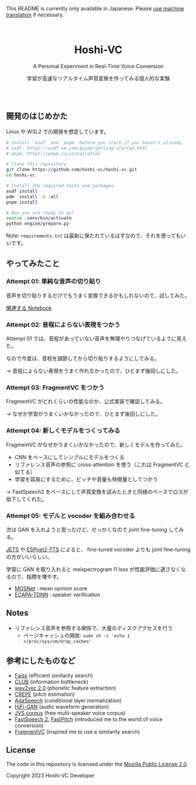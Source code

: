 This README is currently only available in Japanese.
Please [use machine translation](https://github-com.translate.goog/hoshi-vc/hoshi-vc/blob/main/README.md?_x_tr_sl=ja&_x_tr_tl=en&_x_tr_hl=en&_x_tr_pto=wapp) if necessary.

<!-- Note: Translations are welcome. (although this documentation is still incomplete...) -->

<br>
<div align="center">
  <h1>Hoshi-VC</h1>
  <p>A Personal Experiment in Real-Time Voice Conversion</p>
  <p>学習が高速なリアルタイム声質変換を作ってみる個人的な実験</p>
</div>
<br>
<br>

<!-- TODO: Add link to the demo and wandb. -->

## 開発のはじめかた

Linux や WSL2 での開発を想定しています。

```bash
# Install `asdf` and `pnpm` before you start if you haven't already.
# asdf: https://asdf-vm.com/guide/getting-started.html
# pnpm: https://pnpm.io/installation

# Clone this repository.
git clone https://github.com/hoshi-vc/hoshi-vc.git
cd hoshi-vc

# Install the required tools and packages.
asdf install
pdm  install -G :all
pnpm install

# Now you are ready to go!
source .venv/bin/activate
python engine/prepare.py
```

Note: `requirements.txt` は最新に保たれているはずなので、それを使ってもいいです。

<!-- TODO: 環境構築の方法だけじゃなくて、学習の走らせ方などまで書きたい。 -->

## やってみたこと

### Attempt 01: 単純な音声の切り貼り

音声を切り貼りするだけでもうまく変換できるかもしれないので、試してみた。

[関連する Notebook](engine/attempt01.ipynb)

<!-- TODO: 生成結果の音声を貼る :: 動画形式にすれば GitHub のプレビューに埋め込める -->

### Attempt 02: 音程によらない表現をつかう

Attempt 01 では、音程があっていない音声を無理やりつなげているように見えた。

なので今度は、音程を調節してから切り貼りするようにしてみる。

→ 音程によらない表現をうまく作れなかったので、ひとまず後回しにした。

<!-- TODO: [関連する Notebook](engine/attempt02.ipynb) -->

### Attempt 03: FragmentVC をつかう

FragmentVC がどれくらいの性能なのか、公式実装で確認してみる。

→ なぜか学習がうまくいかなかったので、ひとまず後回しにした。

<!-- TODO: [関連する Notebook](engine/attempt03.ipynb) -->

### Attempt 04: 新しくモデルをつくってみる

FragmentVC がなぜかうまくいかなかったので、新しくモデルを作ってみた。

- CNN をベースにしてシンプルにモデルをつくる
- リファレンス音声の参照に cross-attention を使う（これは FragmentVC と似てる）
- 学習を容易にするために、ピッチや音量も特徴量としてつかう

→ FastSpeech2 をベースにして声質変換を試みたときと同様のペースでロスが低下してくれた。

### Attempt 05: モデルと vocoder を組み合わせる

次は GAN を入れようと思ったけど、せっかくなので joint fine-tuning してみる。

[JETS](https://arxiv.org/pdf/2203.16852.pdf) や [ESPnet2-TTS](https://arxiv.org/pdf/2110.07840.pdf) によると、 fine-tuned vocoder よりも joint fine-tuning の方がいいらしい。

学習に GAN を取り入れると melspectrogram l1 loss が性能評価に適さなくなるので、指標を増やす。

- [MOSNet](https://github.com/aliutkus/speechmetrics#mosnet-absolutemosnet-or-mosnet) : mean opinion score
- [ECAPA-TDNN](https://huggingface.co/speechbrain/spkrec-ecapa-voxceleb) : speaker verification

<!-- - モデルの構造に FastSpeech2 の構造をつかってみる -->
<!-- - (ログ出力に attention map も追加する) -->

<!-- TODO: Write more details, results, observations, and conclusions. -->

## Notes

- リファレンス音声を参照する関係で、大量のディスクアクセスを行う
  - ページキャッシュの開放: `sudo sh -c 'echo 1 >/proc/sys/vm/drop_caches'`

## 参考にしたものなど

- [Faiss](https://github.com/facebookresearch/faiss) (efficient similarity search)
- [CLUB](https://arxiv.org/abs/2006.12013) (information bottleneck)
- [wav2vec 2.0](https://arxiv.org/abs/2006.11477) (phonetic feature extraction)
- [CREPE](https://arxiv.org/abs/1802.06182) (pitch estimation)
- [AdaSpeech](https://arxiv.org/abs/2103.00993) (conditional layer normalization)
- [HiFi-GAN](https://arxiv.org/abs/2010.05646) (audio waveform generation)
- [JVS corpus](https://arxiv.org/abs/1908.06248) (free multi-speaker voice corpus)
- [FastSpeech 2](https://arxiv.org/abs/2006.04558), [FastPitch](https://arxiv.org/abs/2006.06873) (introduced me to the world of voice conversion)
- [FragmentVC](https://arxiv.org/abs/2010.14150) (inspired me to use a similarity search)

<!-- TODO: Comprehensive list of references. -->

## License

The code in this repository is licensed under the [Mozilla Public License 2.0](LICENSE).

Copyright 2023 Hoshi-VC Developer
